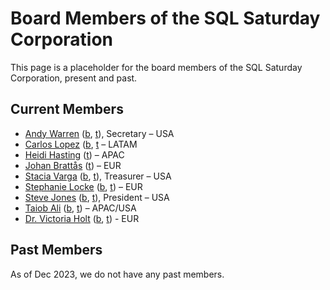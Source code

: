 # Board Members of the SQL Saturday Corporation
This page is a placeholder for the board members of the SQL Saturday Corporation, present and past.

## Current Members
- [Andy Warren](/board/AndyWarren/) ([b](https://sqlandy.com/), [t](https://twitter.com/sqlandy)), Secretary – USA
- [Carlos Lopez](/board/CarlosLopez/) ([b](https://thedbamuppity.blogspot.com/), [t](https://twitter.com/CarlosLopezSQL) – LATAM
- [Heidi Hasting](/board/HeidiHasting/) ([t](https://twitter.com/HeidiHasting)) – APAC
- [Johan Brattås](/board/JohanBrattas/) ([t](https://twitter.com/intoleranse)) – EUR
- [Stacia Varga](/board/StaciaVarga/) ([b](http://blog.datainspirations.com/), [t](https://twitter.com/_StaciaV_)), Treasurer – USA
- [Stephanie Locke](/board/StephanieLocke/) ([b](https://nightingalehq.ai/), [t](https://twitter.com/TheStephLocke)) – EUR
- [Steve Jones](/board/SteveJones/) ([b](https://voiceofthedba.com/), [t](https://twitter.com/way0utwest)), President – USA
- [Taiob Ali](/board/TaiobAli/) ([b](https://sqlworldwide.com/), [t](https://twitter.com/SqlWorldWide)) – APAC/USA
- [Dr. Victoria Holt](/board/VictoriaHolt/) ([b](https://blog.victoriaholt.co.uk/), [t](https://twitter.com/victoria_holt)) - EUR

## Past Members
As of Dec 2023, we do not have any past members.